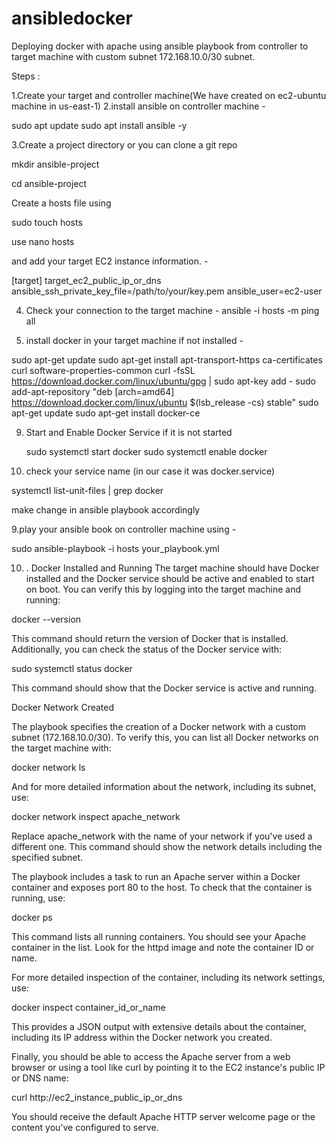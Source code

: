 # ansibledocker
Deploying docker with apache using ansible playbook from controller to target machine with custom subnet 172.168.10.0/30 subnet.

Steps : 

1.Create your target and controller machine(We have created on ec2-ubuntu machine in us-east-1)
2.install ansible on controller machine -

  sudo apt update
  sudo apt install ansible -y
  
3.Create a project directory or you can clone a git repo 

mkdir ansible-project

cd ansible-project

Create a hosts file using 

sudo touch hosts

use nano hosts 

and add your target EC2 instance information. -

[target]
target_ec2_public_ip_or_dns ansible_ssh_private_key_file=/path/to/your/key.pem ansible_user=ec2-user

4. Check your connection to the target machine -
  ansible -i hosts -m ping all

7. install docker in your target machine if not installed -

   
sudo apt-get update
sudo apt-get install apt-transport-https ca-certificates curl software-properties-common
curl -fsSL https://download.docker.com/linux/ubuntu/gpg | sudo apt-key add -
sudo add-apt-repository "deb [arch=amd64] https://download.docker.com/linux/ubuntu $(lsb_release -cs) stable"
sudo apt-get update
sudo apt-get install docker-ce

9. Start and Enable Docker Service if it is not started

    
   sudo systemctl start docker
   sudo systemctl enable docker

11. check your service name (in our case it was docker.service)


systemctl list-unit-files | grep docker

make change in ansible playbook accordingly

9.play your ansible book on controller machine using - 

sudo  ansible-playbook -i hosts your_playbook.yml


10. . Docker Installed and Running
The target machine should have Docker installed and the Docker service should be active and enabled to start on boot. You can verify this by logging into the target machine and running:


docker --version

This command should return the version of Docker that is installed. Additionally, you can check the status of the Docker service with:


sudo systemctl status docker

This command should show that the Docker service is active and running.

 Docker Network Created
 
The playbook specifies the creation of a Docker network with a custom subnet (172.168.10.0/30). To verify this, you can list all Docker networks on the target machine with:


docker network ls

And for more detailed information about the network, including its subnet, use:


docker network inspect apache_network

Replace apache_network with the name of your network if you've used a different one. This command should show the network details including the specified subnet.


The playbook includes a task to run an Apache server within a Docker container and exposes port 80 to the host. To check that the container is running, use:

docker ps

This command lists all running containers. You should see your Apache container in the list. Look for the httpd image and note the container ID or name.

For more detailed inspection of the container, including its network settings, use:

docker inspect container_id_or_name

This provides a JSON output with extensive details about the container, including its IP address within the Docker network you created.


Finally, you should be able to access the Apache server from a web browser or using a tool like curl by pointing it to the EC2 instance's public IP or DNS name:

curl http://ec2_instance_public_ip_or_dns

You should receive the default Apache HTTP server welcome page or the content you've configured to serve.




